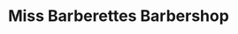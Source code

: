 ---
title: "Miss Barberettes Barbershop"
url: /dundee/miss-barberettes-barbershop/
shop: hairdresser
---
